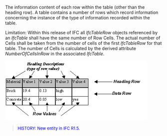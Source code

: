 The information content of each row within the table (other than the heading row). A table contains a number of rows which record information concerning the instance of the type of information recorded within the table.

Limitation: Within this release of IFC all _IfcTableRow_ objects referenced by an _IfcTable_ shall have the same number of Row Cells. The actual number of Cells shall be taken from the number of cells of the first _IfcTableRow_ for that table. The number of Cells is calculated by the derived attribute _NumberOfCellsInRow_ in the associated _IfcTable_.

![Image](figures/IfcTableRow_Image1.gif)

> <font color="#0000FF" size="-1"> HISTORY: New entity in IFC R1.5.<br>
		  </font>
>